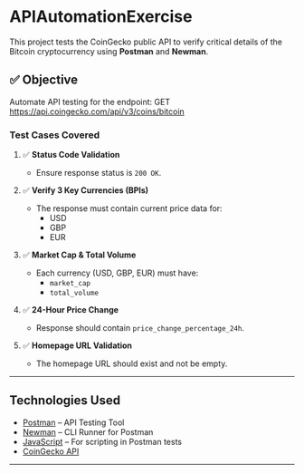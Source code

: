 # APIAutomationExercise
This project tests the CoinGecko public API to verify critical details of the Bitcoin cryptocurrency using **Postman** and **Newman**.

## ✅ Objective

Automate API testing for the endpoint:
GET https://api.coingecko.com/api/v3/coins/bitcoin


### Test Cases Covered

1. ✅ **Status Code Validation**
   - Ensure response status is `200 OK`.

2. ✅ **Verify 3 Key Currencies (BPIs)**
   - The response must contain current price data for:
     - USD
     - GBP
     - EUR

3. ✅ **Market Cap & Total Volume**
   - Each currency (USD, GBP, EUR) must have:
     - `market_cap`
     - `total_volume`

4. ✅ **24-Hour Price Change**
   - Response should contain `price_change_percentage_24h`.

5. ✅ **Homepage URL Validation**
   - The homepage URL should exist and not be empty.

---

## Technologies Used

- [Postman](https://www.postman.com/) – API Testing Tool
- [Newman](https://www.npmjs.com/package/newman) – CLI Runner for Postman
- [JavaScript](https://developer.mozilla.org/en-US/docs/Web/JavaScript) – For scripting in Postman tests
- [CoinGecko API](https://www.coingecko.com/en/api/documentation)

---


